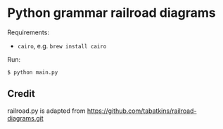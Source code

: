 Python grammar railroad diagrams
================================

Requirements:
 - `cairo`, e.g. `brew install cairo`

Run:
```console
$ python main.py
```

Credit
------

railroad.py is adapted from https://github.com/tabatkins/railroad-diagrams.git

